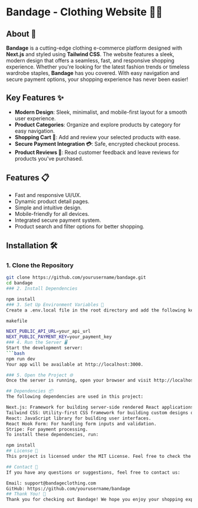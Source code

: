 # Bandage - Clothing Website 👗👚

## About 🚀

**Bandage** is a cutting-edge clothing e-commerce platform designed with **Next.js** and styled using **Tailwind CSS**. The website features a sleek, modern design that offers a seamless, fast, and responsive shopping experience. Whether you're looking for the latest fashion trends or timeless wardrobe staples, **Bandage** has you covered. With easy navigation and secure payment options, your shopping experience has never been easier!

## Key Features ✨

- **Modern Design**: Sleek, minimalist, and mobile-first layout for a smooth user experience.
- **Product Categories**: Organize and explore products by category for easy navigation.
- **Shopping Cart 🛒**: Add and review your selected products with ease.
- **Secure Payment Integration 💳**: Safe, encrypted checkout process.
- **Product Reviews 🌟**: Read customer feedback and leave reviews for products you've purchased.

## Features 📋

- Fast and responsive UI/UX.
- Dynamic product detail pages.
- Simple and intuitive design.
- Mobile-friendly for all devices.
- Integrated secure payment system.
- Product search and filter options for better shopping.

## Installation 🛠️

### 1. Clone the Repository
```bash
git clone https://github.com/yourusername/bandage.git
cd bandage
### 2. Install Dependencies

npm install
### 3. Set Up Environment Variables 🔑
Create a .env.local file in the root directory and add the following keys:

makefile

NEXT_PUBLIC_API_URL=your_api_url
NEXT_PUBLIC_PAYMENT_KEY=your_payment_key
### 4. Run the Server 🖥️
Start the development server:
```bash
npm run dev
Your app will be available at http://localhost:3000.

### 5. Open the Project 🌐
Once the server is running, open your browser and visit http://localhost:3000 to view the project in action!

## Dependencies 📦
The following dependencies are used in this project:

Next.js: Framework for building server-side rendered React applications.
Tailwind CSS: Utility-first CSS framework for building custom designs quickly.
React: JavaScript library for building user interfaces.
React Hook Form: For handling form inputs and validation.
Stripe: For payment processing.
To install these dependencies, run:

npm install
## License 📜
This project is licensed under the MIT License. Feel free to check the LICENSE file for more details.

## Contact 📧
If you have any questions or suggestions, feel free to contact us:

Email: support@bandageclothing.com
GitHub: https://github.com/yourusername/bandage
## Thank You! 🎉
Thank you for checking out Bandage! We hope you enjoy your shopping experience and find exactly what you're looking for. Happy shopping! ✨




